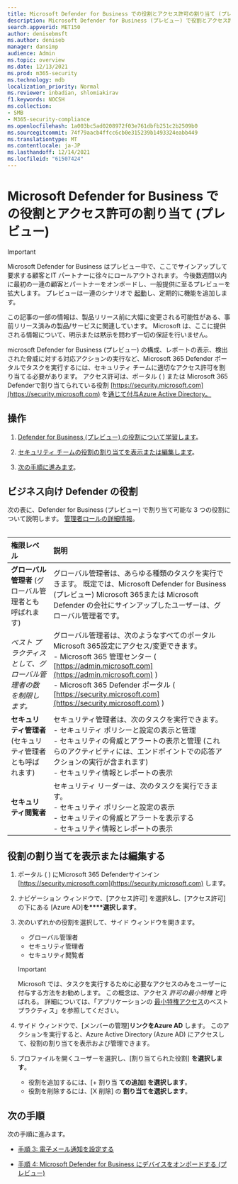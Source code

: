 ```yaml
---
title: Microsoft Defender for Business での役割とアクセス許可の割り当て (プレビュー)
description: Microsoft Defender for Business (プレビュー) で役割とアクセス許可を割り当てる方法について説明します。
search.appverid: MET150
author: denisebmsft
ms.author: deniseb
manager: dansimp
audience: Admin
ms.topic: overview
ms.date: 12/13/2021
ms.prod: m365-security
ms.technology: mdb
localization_priority: Normal
ms.reviewer: inbadian, shlomiakirav
f1.keywords: NOCSH
ms.collection:
- SMB
- M365-security-compliance
ms.openlocfilehash: 1a003bc5ad0208972f03e761dbfb251c2b2509b0
ms.sourcegitcommit: 74f79aacb4ffcc6cb0e315239b1493324eabb449
ms.translationtype: MT
ms.contentlocale: ja-JP
ms.lasthandoff: 12/14/2021
ms.locfileid: "61507424"
---
```

# <a name="assign-roles-and-permissions-in-microsoft-defender-for-business-preview"></a>Microsoft Defender for Business での役割とアクセス許可の割り当て (プレビュー)

> [!IMPORTANT]
> Microsoft Defender for Business はプレビュー中で、ここでサインアップして要求する顧客と[](https://aka.ms/mdb-preview)IT パートナーに徐々にロールアウトされます。 今後数週間以内に最初の一連の顧客とパートナーをオンボードし、一般提供に至るプレビューを拡大します。 プレビューは一連のシナリオで [起動](mdb-tutorials.md#try-these-preview-scenarios)し、定期的に機能を追加します。
> 
> この記事の一部の情報は、製品リリース前に大幅に変更される可能性がある、事前リリース済みの製品/サービスに関連しています。 Microsoft は、ここに提供される情報について、明示または黙示を問わず一切の保証を行いません。 

microsoft Defender for Business (プレビュー) の構成、レポートの表示、検出された脅威に対する対応アクションの実行など、Microsoft 365 Defender ポータルでタスクを実行するには、セキュリティ チームに適切なアクセス許可を割り当てる必要があります。 アクセス許可は、ポータル ( ) または Microsoft 365 Defenderで割り当てられている役割 [https://security.microsoft.com](https://security.microsoft.com) を[通じて付与Azure Active Directory。](/azure/active-directory/roles/manage-roles-portal) 

## <a name="what-to-do"></a>操作

1. [Defender for Business (プレビュー) の役割について学習します](#roles-in-defender-for-business)。

2. [セキュリティ チームの役割の割り当てを表示または編集します](#view-or-edit-role-assignments)。

3. [次の手順に進みます](#next-steps)。

## <a name="roles-in-defender-for-business"></a>ビジネス向け Defender の役割

次の表に、Defender for Business (プレビュー) で割り当て可能な 3 つの役割について説明します。 [管理者ロールの詳細情報](../../admin/add-users/about-admin-roles.md)。 <br/><br/>

| 権限レベル | 説明 |
|:---|:---|
| **グローバル管理者** (グローバル管理者とも呼ばれます) <br/><br/> *ベスト プラクティスとして、グローバル管理者の数を制限します。* | グローバル管理者は、あらゆる種類のタスクを実行できます。 既定では、Microsoft Defender for Business (プレビュー) Microsoft 365または Microsoft Defender の会社にサインアップしたユーザーは、グローバル管理者です。 <br/><br/> グローバル管理者は、次のようなすべてのポータルMicrosoft 365設定にアクセス/変更できます。 <br/>- Microsoft 365 管理センター ( [https://admin.microsoft.com](https://admin.microsoft.com) ) <br/>- Microsoft 365 Defender ポータル ( [https://security.microsoft.com](https://security.microsoft.com) ) |
| **セキュリティ管理者** (セキュリティ管理者とも呼ばれます) | セキュリティ管理者は、次のタスクを実行できます。 <br/>- セキュリティ ポリシーと設定の表示と管理 <br/>- セキュリティの脅威とアラートの表示と管理 (これらのアクティビティには、エンドポイントでの応答アクションの実行が含まれます) <br/>- セキュリティ情報とレポートの表示 |
| **セキュリティ閲覧者** | セキュリティ リーダーは、次のタスクを実行できます。 <br/>- セキュリティ ポリシーと設定の表示 <br/>- セキュリティの脅威とアラートを表示する <br/>- セキュリティ情報とレポートの表示  |


## <a name="view-or-edit-role-assignments"></a>役割の割り当てを表示または編集する

1. ポータル ( ) にMicrosoft 365 Defenderサインイン [https://security.microsoft.com](https://security.microsoft.com) します。

2. ナビゲーション ウィンドウで、[アクセス許可] を選択&**し**、[アクセス許可] の下にある [Azure AD]**を****選択します**。

3. 次のいずれかの役割を選択して、サイド ウィンドウを開きます。

   - グローバル管理者
   - セキュリティ管理者
   - セキュリティ閲覧者

   > [!IMPORTANT]
   > Microsoft では、タスクを実行するために必要なアクセスのみをユーザーに付与する方法をお勧めします。 この概念は、アクセス *許可の最小特権* と呼ばれる。 詳細については、「アプリケーションの [最小特権アクセス](/azure/active-directory/develop/secure-least-privileged-access)のベスト プラクティス」を参照してください。 

4. サイド ウィンドウで、[メンバーの管理]**リンクをAzure AD** します。 このアクションを実行すると、Azure Active Directory (Azure AD) にアクセスして、役割の割り当てを表示および管理できます。

5. プロファイルを開くユーザーを選択し、[割り当てられた役割] **を選択します**。

   - 役割を追加するには、[+ 割り当 **ての追加] を選択します**。
   - 役割を削除するには、[X 削除] の **割り当てを選択します**。 

## <a name="next-steps"></a>次の手順

次の手順に進みます。

- [手順 3: 電子メール通知を設定する](mdb-email-notifications.md)

- [手順 4: Microsoft Defender for Business にデバイスをオンボードする (プレビュー)](mdb-onboard-devices.md)